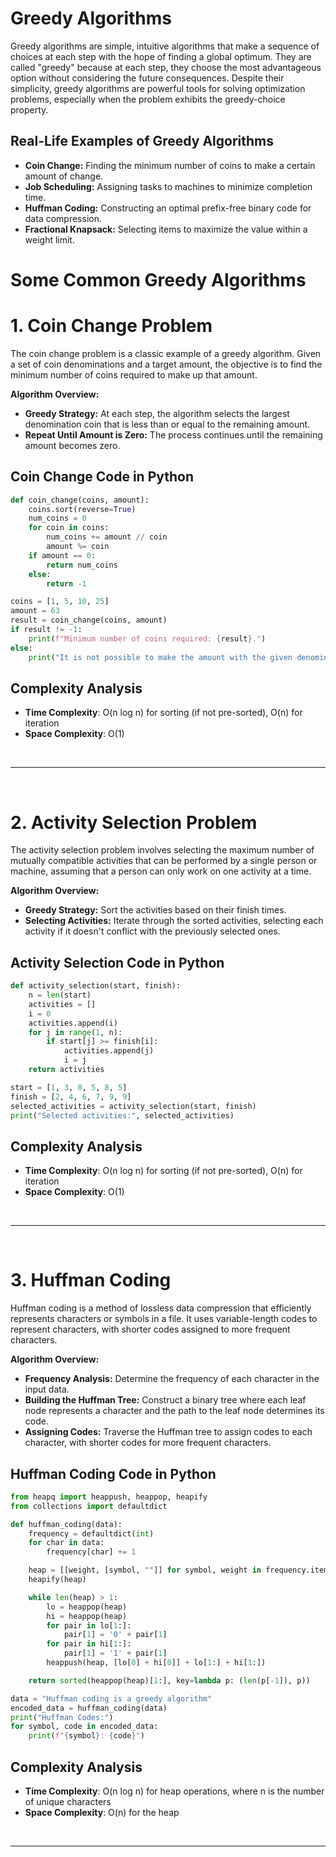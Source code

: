 # Greedy Algorithms

Greedy algorithms are simple, intuitive algorithms that make a sequence of choices at each step with the hope of finding a global optimum. They are called "greedy" because at each step, they choose the most advantageous option without considering the future consequences. Despite their simplicity, greedy algorithms are powerful tools for solving optimization problems, especially when the problem exhibits the greedy-choice property.

## Real-Life Examples of Greedy Algorithms
- **Coin Change:** Finding the minimum number of coins to make a certain amount of change.
- **Job Scheduling:** Assigning tasks to machines to minimize completion time.
- **Huffman Coding:** Constructing an optimal prefix-free binary code for data compression.
- **Fractional Knapsack:** Selecting items to maximize the value within a weight limit.

# Some Common Greedy Algorithms

# 1. Coin Change Problem

The coin change problem is a classic example of a greedy algorithm. Given a set of coin denominations and a target amount, the objective is to find the minimum number of coins required to make up that amount.

**Algorithm Overview:**
- **Greedy Strategy:** At each step, the algorithm selects the largest denomination coin that is less than or equal to the remaining amount.
- **Repeat Until Amount is Zero:** The process continues until the remaining amount becomes zero.

## Coin Change Code in Python

```python
def coin_change(coins, amount):
    coins.sort(reverse=True)
    num_coins = 0
    for coin in coins:
        num_coins += amount // coin
        amount %= coin
    if amount == 0:
        return num_coins
    else:
        return -1

coins = [1, 5, 10, 25]
amount = 63
result = coin_change(coins, amount)
if result != -1:
    print(f"Minimum number of coins required: {result}.")
else:
    print("It is not possible to make the amount with the given denominations.")
```

## Complexity Analysis
- **Time Complexity**: O(n log n) for sorting (if not pre-sorted), O(n) for iteration
- **Space Complexity**: O(1)

</br>
<hr>
</br>

# 2. Activity Selection Problem

The activity selection problem involves selecting the maximum number of mutually compatible activities that can be performed by a single person or machine, assuming that a person can only work on one activity at a time.

**Algorithm Overview:**
- **Greedy Strategy:** Sort the activities based on their finish times.
- **Selecting Activities:** Iterate through the sorted activities, selecting each activity if it doesn't conflict with the previously selected ones.

## Activity Selection Code in Python

```python
def activity_selection(start, finish):
    n = len(start)
    activities = []
    i = 0
    activities.append(i)
    for j in range(1, n):
        if start[j] >= finish[i]:
            activities.append(j)
            i = j
    return activities

start = [1, 3, 0, 5, 8, 5]
finish = [2, 4, 6, 7, 9, 9]
selected_activities = activity_selection(start, finish)
print("Selected activities:", selected_activities)
```

## Complexity Analysis
- **Time Complexity**: O(n log n) for sorting (if not pre-sorted), O(n) for iteration
- **Space Complexity**: O(1)

</br>
<hr>
</br>

# 3. Huffman Coding

Huffman coding is a method of lossless data compression that efficiently represents characters or symbols in a file. It uses variable-length codes to represent characters, with shorter codes assigned to more frequent characters.

**Algorithm Overview:**
- **Frequency Analysis:** Determine the frequency of each character in the input data.
- **Building the Huffman Tree:** Construct a binary tree where each leaf node represents a character and the path to the leaf node determines its code.
- **Assigning Codes:** Traverse the Huffman tree to assign codes to each character, with shorter codes for more frequent characters.

## Huffman Coding Code in Python

```python
from heapq import heappush, heappop, heapify
from collections import defaultdict

def huffman_coding(data):
    frequency = defaultdict(int)
    for char in data:
        frequency[char] += 1

    heap = [[weight, [symbol, ""]] for symbol, weight in frequency.items()]
    heapify(heap)

    while len(heap) > 1:
        lo = heappop(heap)
        hi = heappop(heap)
        for pair in lo[1:]:
            pair[1] = '0' + pair[1]
        for pair in hi[1:]:
            pair[1] = '1' + pair[1]
        heappush(heap, [lo[0] + hi[0]] + lo[1:] + hi[1:])

    return sorted(heappop(heap)[1:], key=lambda p: (len(p[-1]), p))

data = "Huffman coding is a greedy algorithm"
encoded_data = huffman_coding(data)
print("Huffman Codes:")
for symbol, code in encoded_data:
    print(f"{symbol}: {code}")
```

## Complexity Analysis
- **Time Complexity**: O(n log n) for heap operations, where n is the number of unique characters
- **Space Complexity**: O(n) for the heap

</br>
<hr>
</br>

